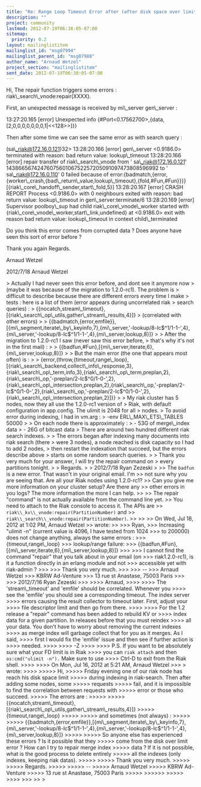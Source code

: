 ```yaml
---
title: "Re: Range Loop Timeout Error after (after disk space over limit)"
description: ""
project: community
lastmod: 2012-07-19T06:38:05-07:00
sitemap:
  priority: 0.2
layout: mailinglistitem
mailinglist_id: "msg07994"
mailinglist_parent_id: "msg07988"
author_name: "Arnaud Wetzel"
project_section: "mailinglistitem"
sent_date: 2012-07-19T06:38:05-07:00
---
```



Hi,
The repair function triggers some errors :
riak\\_search\\_vnode:repair(XXXX).

First, an unexpected message is received by mi\\_server gen\\_server :

13:27:20.165 [error] Unexpected info
{#Port&lt;0.17562700&gt;,{data,[2,0,0,0,0,0,0,0,1|&lt;&lt;128&gt;&gt;]}}

Then after some time we can see the same error as with search query :

(sa\\_riak@172.16.0.121)32&gt; 13:28:20.166 [error] gen\\_server &lt;0.9186.0&gt;
terminated with reason: bad return value: lookup\\_timeout
13:28:20.166 [error] repair transfer of riak\\_search\\_vnode from '
sa\\_riak@172.16.0.121' 1438665674247607560106752257205091097473808596992 to '
sa\\_riak@172.16.0.110' 0 failed because of
error:{badmatch,{error,{worker\\_crash,{bad\\_return\\_value,lookup\\_timeout},{fold,#Fun,#Fun}}}}
[{riak\\_core\\_handoff\\_sender,start\\_fold,5}]
13:28:20.167 [error] CRASH REPORT Process &lt;0.9186.0&gt; with 0 neighbours
exited with reason: bad return value: lookup\\_timeout in
gen\\_server:terminate/6
13:28:20.169 [error] Supervisor poolboy\\_sup had child
riak\\_core\\_vnode\\_worker started with
{riak\\_core\\_vnode\\_worker,start\\_link,undefined} at &lt;0.9186.0&gt; exit with
reason bad return value: lookup\\_timeout in context child\\_terminated

Do you think this error comes from corrupted data ? Does anyone have seen
this sort of error before ?

Thank you again
Regards.

Arnaud Wetzel

2012/7/18 Arnaud Wetzel 

&gt; Actually I had never seen this error before, and dont see it anymore now
&gt; (maybe it was because of the migration to 1.2.0-rc1). The problem is
&gt; difficult to describe because there are different errors every time I make
&gt; tests : here is a list of them (error appears during uncorrelated riak
&gt; search queries) :
&gt; {{nocatch,stream\\_timeout},[{riak\\_search\\_op\\_utils,gather\\_stream\\_results,4}]}
&gt; (correlated with other errors)
&gt;
&gt; {{badmatch,{error,emfile}},[{mi\\_segment,iterate\\_by\\_keyinfo,7},{mi\\_server,'-lookup/8-lc$^1/1-1-',4},{mi\\_server,'-lookup/8-lc$^1/1-1-',4},{mi\\_server,lookup,8}]}
&gt;
&gt; After the migration to 1.2.0-rc1 I saw (never saw this error before,
&gt; that's why it's not in the first mail) :
&gt;
&gt; {{badfun,#Fun},[{mi\\_server,iterate,6},{mi\\_server,lookup,8}]}
&gt;
&gt; But the main error (the one that appears most often) is :
&gt;
&gt; {error,{throw,{timeout,range\\_loop},[{riak\\_search\\_backend,collect\\_info\\_response,3},{riak\\_search\\_op\\_term,info,3},{riak\\_search\\_op\\_term,preplan,2},{riak\\_search\\_op,'-preplan/2-lc$^0/1-0-',2},{riak\\_search\\_op\\_intersection,preplan,2},{riak\\_search\\_op,'-preplan/2-lc$^0/1-0-',2},{riak\\_search\\_op,'-preplan/2-lc$^0/1-0-',2},{riak\\_search\\_op\\_intersection,preplan,2}]}}
&gt;
&gt; My riak cluster has 5 nodes, now they all use the 1.2.0-rc1 version of
&gt; Riak, with default configuration in app.config. The ulimit is 2048 for all
&gt; nodes.
&gt; To avoid error during indexing, I had in vm.arg :
&gt; -env ERL\\_MAX\\_ETS\\_TABLES 50000
&gt;
&gt; On each node there is approximately :
&gt; - 53G of merge\\_index data
&gt; - 26G of bitcast data
&gt; There are around two hundred different riak search indexes.
&gt;
&gt; The errors began after indexing many documents into riak search (there
&gt; were 3 nodes), a node reached is disk capacity so I had to add 2 nodes,
&gt; then restart the indexation that succeed, but the errors describe above
&gt; starts on some random search queries.
&gt;
&gt; Thank you very much for your answer, I will try the repair command on
&gt; every partitions tonight.
&gt;
&gt; Regards.
&gt;
&gt; 2012/7/18 Ryan Zezeski 
&gt;
&gt;&gt; The `badfun` is a new error. That wasn't in your original email. I'm
&gt;&gt; not sure why you are seeing that. Are all your Riak nodes using 1.2.0-rc1?
&gt;&gt; Can you give me more information on your cluster setup? Are there any
&gt;&gt; other errors in you logs? The more information the more I can help.
&gt;&gt;
&gt;&gt; The repair "command" is not actually available from the command line yet.
&gt;&gt; You need to attach to the Riak console to access it. The APIs are
&gt;&gt; `riak\\_kv\\_vnode:repair(PartitionNumber)` and
&gt;&gt; `riak\\_search\\_vnode:repair(PartitionNumber)`.
&gt;&gt;
&gt;&gt;
&gt;&gt; On Wed, Jul 18, 2012 at 1:02 PM, Arnaud Wetzel 
&gt;&gt; wrote:
&gt;&gt;
&gt;&gt;&gt; Ryan,
&gt;&gt;&gt; Increasing "ulimit -n" (current value is 4096, I have tested from 1024
&gt;&gt;&gt; to 200000) does not change anything, always the same errors :
&gt;&gt;&gt; {timeout,range\\_loop}
&gt;&gt;&gt; lookup/range failure:
&gt;&gt;&gt; {{badfun,#Fun},[{mi\\_server,iterate,6},{mi\\_server,lookup,8}]}
&gt;&gt;&gt;
&gt;&gt;&gt; I cannot find the command "repair" that you talk about in your email (on
&gt;&gt;&gt; riak1.2.0-rc1), is it a function directly in an erlang module and not
&gt;&gt;&gt; accessible yet with riak-admin ?
&gt;&gt;&gt;
&gt;&gt;&gt; Thank you very much.
&gt;&gt;&gt;
&gt;&gt;&gt; --
&gt;&gt;&gt; Arnaud Wetzel
&gt;&gt;&gt; KBRW Ad-Venture
&gt;&gt;&gt; 13 rue st Anastase, 75003 Paris
&gt;&gt;&gt;
&gt;&gt;&gt; 2012/7/16 Ryan Zezeski 
&gt;&gt;&gt;
&gt;&gt;&gt;&gt; Arnaud,
&gt;&gt;&gt;&gt;
&gt;&gt;&gt;&gt; The 'stream\\_timeout' and 'emfile' should be correlated. Whenever you
&gt;&gt;&gt;&gt; see the 'emfile' you should see a corresponding timeout. The index server
&gt;&gt;&gt;&gt; errors causing the result collector to timeout later. First, adjust your
&gt;&gt;&gt;&gt; file descriptor limit and then go from there.
&gt;&gt;&gt;&gt;
&gt;&gt;&gt;&gt; For the 1.2 release a "repair" command has been added to rebuild KV or
&gt;&gt;&gt;&gt; index data for a given partition. In releases before that you must reindex
&gt;&gt;&gt;&gt; all your data. You don't have to worry about removing the current indexes
&gt;&gt;&gt;&gt; as merge index will garbage collect that for you as it merges. As I said,
&gt;&gt;&gt;&gt; first I would fix the 'emfile' issue and then see if further action is
&gt;&gt;&gt;&gt; needed.
&gt;&gt;&gt;&gt;
&gt;&gt;&gt;&gt; -Z
&gt;&gt;&gt;&gt;
&gt;&gt;&gt;&gt; P.S. If you want to be absolutely sure what your FD limit is in Riak
&gt;&gt;&gt;&gt; you can `riak attach` and then `os:cmd("ulimit -n").` Make sure to use
&gt;&gt;&gt;&gt; Ctrl-D to exit from the Riak shell.
&gt;&gt;&gt;&gt;
&gt;&gt;&gt;&gt; On Mon, Jul 16, 2012 at 5:21 AM, Arnaud Wetzel &gt;&gt;&gt; &gt; wrote:
&gt;&gt;&gt;&gt;
&gt;&gt;&gt;&gt;&gt; Hi,
&gt;&gt;&gt;&gt;&gt; Friday evening one of our riak node has reach his disk space limit
&gt;&gt;&gt;&gt;&gt; during indexing in riak-search. Then after adding some nodes, some 
&gt;&gt;&gt;&gt;&gt; requests
&gt;&gt;&gt;&gt;&gt; fail, and it is impossible to find the correlation between requests with
&gt;&gt;&gt;&gt;&gt; error or those who succeed.
&gt;&gt;&gt;&gt;&gt; The errors are :
&gt;&gt;&gt;&gt;&gt;
&gt;&gt;&gt;&gt;&gt; {{nocatch,stream\\_timeout},[{riak\\_search\\_op\\_utils,gather\\_stream\\_results,4}]}
&gt;&gt;&gt;&gt;&gt; {timeout,range\\_loop}
&gt;&gt;&gt;&gt;&gt;
&gt;&gt;&gt;&gt;&gt; and sometimes (not always) :
&gt;&gt;&gt;&gt;&gt;
&gt;&gt;&gt;&gt;&gt; {{badmatch,{error,emfile}},[{mi\\_segment,iterate\\_by\\_keyinfo,7},{mi\\_server,'-lookup/8-lc$^1/1-1-',4},{mi\\_server,'-lookup/8-lc$^1/1-1-',4},{mi\\_server,lookup,8}]}
&gt;&gt;&gt;&gt;&gt;
&gt;&gt;&gt;&gt;&gt; So anyone else has experienced these errors ? Is it possible that they
&gt;&gt;&gt;&gt;&gt; come from the disk over limit error ? How can I try to repair merge index
&gt;&gt;&gt;&gt;&gt; data ? If it is not possible, what is the good process to delete entirely
&gt;&gt;&gt;&gt;&gt; all the indexes (only indexes, keeping riak datas).
&gt;&gt;&gt;&gt;&gt;
&gt;&gt;&gt;&gt;&gt; Thank you very much.
&gt;&gt;&gt;&gt;&gt;
&gt;&gt;&gt;&gt;&gt; Regards.
&gt;&gt;&gt;&gt;&gt;
&gt;&gt;&gt;&gt;&gt; --
&gt;&gt;&gt;&gt;&gt; Arnaud Wetzel
&gt;&gt;&gt;&gt;&gt; KBRW Ad-Venture
&gt;&gt;&gt;&gt;&gt; 13 rue st Anastase, 75003 Paris
&gt;&gt;&gt;&gt;&gt;
&gt;&gt;&gt;&gt;&gt;&gt;
&gt;&gt;&gt;&gt;&gt;
&gt;&gt;&gt;&gt;
&gt;&gt;&gt;
&gt;&gt;
&gt;
